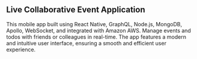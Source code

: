 ## Live Collaborative Event Application

This mobile app built using React Native, GraphQL, Node.js, MongoDB, Apollo, WebSocket, and integrated with Amazon AWS. Manage events and todos with friends or colleagues in real-time. 
The app features a modern and intuitive user interface, ensuring a smooth and efficient user experience.